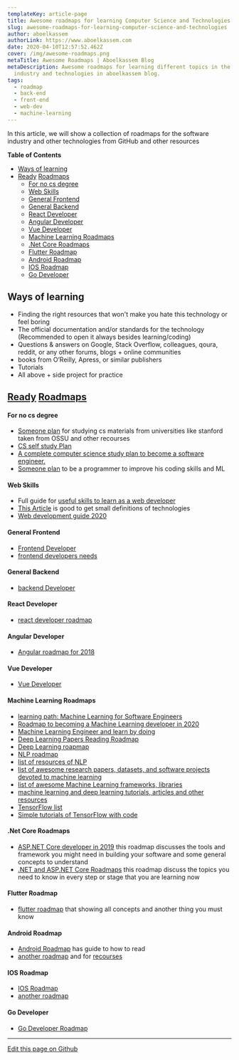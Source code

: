 ```yaml
---
templateKey: article-page
title: Awesome roadmaps for learning Computer Science and Technologies
slug: awesome-roadmaps-for-learning-computer-science-and-technologies
author: aboelkassem
authorLink: https://www.aboelkassem.com
date: 2020-04-10T12:57:52.462Z
cover: /img/awesome-roadmaps.png
metaTitle: Awesome Roadmaps | Aboelkassem Blog
metaDescription: Awesome roadmaps for learning different topics in the software
  industry and technologies in aboelkassem blog.
tags:
  - roadmap
  - back-end
  - front-end
  - web-dev
  - machine-learning
---
```


In this article, we will show a collection of roadmaps for the software industry and other technologies from GitHub and other resources

**Table of Contents**

- [Ways of learning](#ways-of-learning)
- [Ready](https://github.com/orsanawwad/awesome-roadmaps "Ready") [Roadmaps](https://github.com/liuchong/awesome-roadmaps "Roadmaps")
    + [For no cs degree](#for-no-cs-degree)
    + [Web Skills](#web-skills)
    + [General Frontend](#general-frontend)
    + [General Backend](#general-backend)
    + [React Developer](#react-developer)
    + [Angular Developer](#angular-developer)
    + [Vue Developer](#vue-developer)
    + [Machine Learning Roadmaps](#machine-learning-roadmaps)
    + [.Net Core Roadmaps](#net-core-roadmaps)
    + [Flutter Roadmap](#flutter-roadmap)
    + [Android Roadmap](#android-roadmap)
    + [IOS Roadmap](#ios-roadmap)
    + [Go Developer](#go-developer)

##  Ways of learning
- Finding the right resources that won't make you hate this technology or feel boring
- The official documentation and/or standards for the technology (Recommended to open it always besides learning/coding)
- Questions & answers on Google, Stack Overflow, colleagues, qoura, reddit, or any other forums, blogs + online communities
- books from O’Reilly, Apress, or similar publishers
- Tutorials
- All above + side project for practice

## [Ready](https://github.com/orsanawwad/awesome-roadmaps "Ready") [Roadmaps](https://github.com/liuchong/awesome-roadmaps "Roadmaps")
#### For no cs degree
- [Someone plan](https://docs.google.com/spreadsheets/d/1k68FCaomytLylMsA9Ux0jASsfCVp1M8lNnXZk-BqaNs/edit) for studying cs materials from universities like stanford taken from OSSU and other recourses
- [CS self study Plan](https://github.com/leniquenoralez/computer-science-self-study-plan)
- [A complete computer science study plan to become a software engineer.](https://github.com/jwasham/coding-interview-university)
- [Someone plan](https://github.com/IMSoley/cs-study-plan) to be a programmer to improve his coding skills and ML

#### Web Skills
- Full guide for [useful skills to learn as a web developer](https://andreasbm.github.io/web-skills/)
- [This Article](https://levelup.gitconnected.com/the-2020-web-developer-roadmap-76503ddfb327) is good to get small definitions of technologies
- [Web development guide 2020](https://github.com/andrews1022/web-development-2020-course-list)

#### General Frontend 
- [Frontend Developer](https://roadmap.sh/frontend)
- [frontend developers needs](https://github.com/helloroman/frontend-roadmap)

#### General Backend
- [backend Developer](https://roadmap.sh/backend)

#### React Developer
- [react developer roadmap](https://github.com/adam-golab/react-developer-roadmap)

#### Angular Developer
- [Angular roadmap for 2018](https://github.com/sulco/angular-developer-roadmap)

#### Vue Developer
- [Vue Developer](https://github.com/flaviocopes/vue-developer-roadmap)

#### Machine Learning Roadmaps
- [learning path: Machine Learning for Software Engineers](https://github.com/ZuzooVn/machine-learning-for-software-engineers)
- [Roadmap to becoming a Machine Learning developer in 2020](https://github.com/JsonChao/ML-Roadmap)
- [Machine Learning Engineer and learn by doing](https://github.com/samehamin/StudyPlan/blob/master/Machine%20Learning%20Engineer.md)
- [Deep Learning Papers Reading Roadmap](https://github.com/floodsung/Deep-Learning-Papers-Reading-Roadmap)
- [Deep Learning roapmap](https://github.com/machinelearningmindset/deep-learning-roadmap)
- [NLP roadmap](https://github.com/graykode/nlp-roadmap)
- [list of resources of NLP](https://github.com/keon/awesome-nlp)
- [list of awesome research papers, datasets, and software projects devoted to machine learning](https://github.com/src-d/awesome-machine-learning-on-source-code)
- [list of awesome Machine Learning frameworks, libraries](https://github.com/josephmisiti/awesome-machine-learning)
- [machine learning and deep learning tutorials, articles and other resources](https://github.com/ujjwalkarn/Machine-Learning-Tutorials)
- [TensorFlow list ](https://github.com/jtoy/awesome-tensorflow)
- [Simple tutorials of TensorFlow with code](https://github.com/nlintz/TensorFlow-Tutorials)

#### .Net Core Roadmaps
- [ASP.NET Core developer in 2019](https://github.com/MoienTajik/AspNetCore-Developer-Roadmap) this roadmap discusses the tools and framework you might need in building your software and some general concepts to understand
- [.NET and ASP.NET Core Roadmaps](https://github.com/phongnguyend/Practical.NET) this roadmap discuss the topics you need to know in every step or stage that you are learning now
#### Flutter Roadmap
- [flutter roadmap](https://github.com/olexale/flutter_roadmap) that showing all concepts and another thing you must know

#### Android Roadmap
- [Android Roadmap](https://github.com/mobile-roadmap/android-developer-roadmap) has guide to how to read
- [another roadmap](https://github.com/MindorksOpenSource/android-developer-roadmap) and for [recourses](https://mindorks.com/android-app-development-online-course)

#### IOS Roadmap
- [IOS Roadmap](https://github.com/godrm/mobile-developer-roadmap)
- [another roadmap](https://github.com/BohdanOrlov/iOS-Developer-Roadmap)

#### Go Developer 
- [Go Developer Roadmap](https://github.com/Alikhll/golang-developer-roadmap)

<hr>

[Edit this page on Github](https://github.com/aboelkassem/awesome_roadmaps/blob/master/README.md)